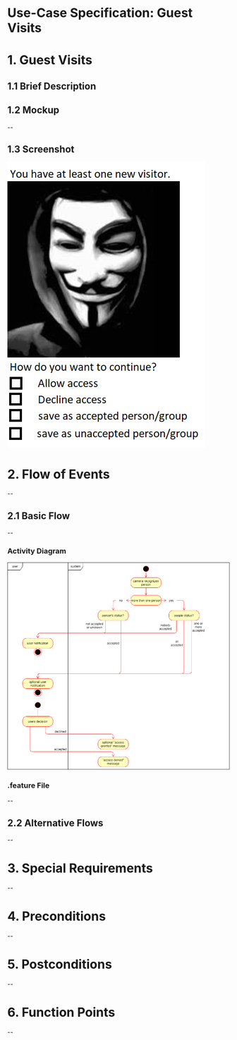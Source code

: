 # Use-Case Specification: Guest Visits

# 1. Guest Visits

## 1.1 Brief Description

## 1.2 Mockup
--

## 1.3 Screenshot
![Manage Accounts and Rights](mockUps_pictures/user_notification_visitor.png)

# 2. Flow of Events
--

## 2.1 Basic Flow
--

### Activity Diagram
![activity-diagram](GuestVisitsActivityDiagram.png)

### .feature File
--

## 2.2 Alternative Flows
--

# 3. Special Requirements
--

# 4. Preconditions
--

# 5. Postconditions
--

# 6. Function Points
--
